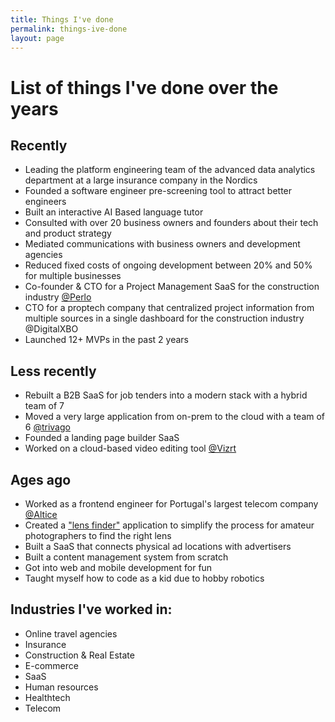 ```yaml
---
title: Things I've done
permalink: things-ive-done
layout: page
---
```

# List of things I've done over the years

## Recently
- Leading the platform engineering team of the advanced data analytics department at a large insurance company in the Nordics
- Founded a software engineer pre-screening tool to attract better engineers
- Built an interactive AI Based language tutor
- Consulted with over 20 business owners and founders about their tech and product strategy
- Mediated communications with business owners and development agencies
- Reduced fixed costs of ongoing development between 20% and 50% for multiple businesses 
- Co-founder & CTO for a Project Management SaaS for the construction industry <a href="https://www.perlo.io/" target="_blank">@Perlo</a>
- CTO for a proptech company that centralized project information from multiple sources in a single dashboard for the construction industry @DigitalXBO
- Launched 12+ MVPs in the past 2 years

## Less recently
- Rebuilt a B2B SaaS for job tenders into a modern stack with a hybrid team of 7
- Moved a very large application from on-prem to the cloud with a team of 6 <a href="https://www.trivago.com/" target="_blank">@trivago</a>
- Founded a landing page builder SaaS
- Worked on a cloud-based video editing tool <a href="https://www.vizrt.com/" target="_blank">@Vizrt</a>

## Ages ago
- Worked as a frontend engineer for Portugal's largest telecom company <a href="https://www.altice.pt/" target="_blank">@Altice</a>
- Created a <a href="https://amandoabreu.com/did/lens-finder/" target="_blank">"lens finder"</a> application to simplify the process for amateur photographers to find the right lens
- Built a SaaS that connects physical ad locations with advertisers
- Built a content management system from scratch 
- Got into web and mobile development for fun
- Taught myself how to code as a kid due to hobby robotics

## Industries I've worked in:
- Online travel agencies
- Insurance
- Construction & Real Estate
- E-commerce
- SaaS
- Human resources
- Healthtech 
- Telecom
